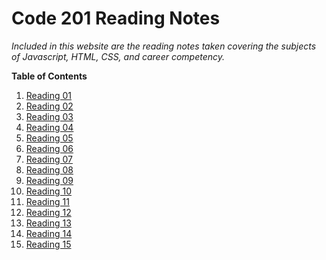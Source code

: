 # Code 201 Reading Notes

*Included in this website are the reading notes taken covering the subjects of Javascript, HTML, CSS, and career competency.*

**Table of Contents**
1. [Reading 01](class-01.md)
1. [Reading 02](class-02.md)
1. [Reading 03](class-03.md)
1. [Reading 04](class-04.md)
1. [Reading 05](class-05.md)
1. [Reading 06](reading_6.md)
1. [Reading 07](reading_7.md)
1. [Reading 08](reading_8.md)
1. [Reading 09](reading_9.md)
1. [Reading 10](reading_10.md)
1. [Reading 11](reading_11.md)
1. [Reading 12](reading_12.md)
1. [Reading 13](reading_13.md)
1. [Reading 14](reading_14.md)
1. [Reading 15](reading_15.md)

